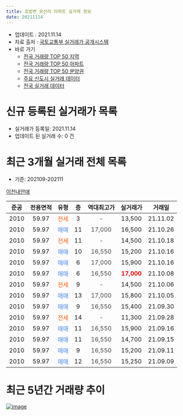```yaml
---
title: 호법면 유산리 아파트 실거래 정보
date: 20211114
---
```


* 업데이트 : 2021.11.14
* 자료 출처 : [국토교통부 실거래가 공개시스템](http://rt.molit.go.kr)
* 바로 가기
    * [전국 거래량 TOP 50 지역](https://apt-info.github.io/apt-trade-info/tr)
    * [전국 거래량 TOP 50 아파트](https://apt-info.github.io/apt-trade-info/ta)
    * [전국 거래량 TOP 50 분양권](https://apt-info.github.io/apt-trade-info/tb)
    * [주요 신도시 실거래 데이터](https://apt-info.github.io/apt-trade-info/newtown)
    * [전국 실거래 데이터](https://apt-info.github.io/apt-trade-info/all)



<script async src="https://pagead2.googlesyndication.com/pagead/js/adsbygoogle.js"></script>
<!-- 기본광고 -->
<ins class="adsbygoogle"
     style="display:block"
     data-ad-client="ca-pub-1142216861245946"
     data-ad-slot="4805727019"
     data-ad-format="auto"
     data-full-width-responsive="true"></ins>
<script>
     (adsbygoogle = window.adsbygoogle || []).push({});
</script>


# 신규 등록된 실거래가 목록

* 실거래가 등록일: 2021.11.14
* 업데이트 된 실거래 수: 0 건




<script async src="https://pagead2.googlesyndication.com/pagead/js/adsbygoogle.js"></script>
<!-- 기본광고 -->
<ins class="adsbygoogle"
     style="display:block"
     data-ad-client="ca-pub-1142216861245946"
     data-ad-slot="4805727019"
     data-ad-format="auto"
     data-full-width-responsive="true"></ins>
<script>
     (adsbygoogle = window.adsbygoogle || []).push({});
</script>


# 최근 3개월 실거래 전체 목록
* 기준: 202109-202111


[이천내안애](https://search.naver.com/search.naver?query=%EC%9D%B4%EC%B2%9C%EB%82%B4%EC%95%88%EC%95%A0)

|준공|전용면적|유형|층|역대최고가|실거래가|거래일|
|:---:|:---:|:---:|:---:|:---:|:---:|:---:|
|2010|59.97|<span style="color:#FF5A00">전세</span>|3|<span style="color:#444444">-</span>|13,500|21.11.02|
|2010|59.97|<span style="color:#4285F3">매매</span>|11|<span style="color:#444444">17,000</span>|16,500|21.10.26|
|2010|59.97|<span style="color:#FF5A00">전세</span>|11|<span style="color:#444444">-</span>|14,500|21.10.18|
|2010|59.97|<span style="color:#4285F3">매매</span>|10|<span style="color:#444444">16,550</span>|15,200|21.10.16|
|2010|59.97|<span style="color:#4285F3">매매</span>|6|<span style="color:#444444">17,000</span>|15,900|21.10.16|
|2010|59.97|<span style="color:#4285F3">매매</span>|6|<span style="color:#444444">16,550</span>|<b><span style="color:#FF0000">17,000</span></b>|21.10.08|
|2010|59.97|<span style="color:#FF5A00">전세</span>|9|<span style="color:#444444">-</span>|14,500|21.10.06|
|2010|59.97|<span style="color:#4285F3">매매</span>|13|<span style="color:#444444">17,000</span>|15,800|21.10.05|
|2010|59.97|<span style="color:#4285F3">매매</span>|9|<span style="color:#444444">16,550</span>|15,400|21.09.30|
|2010|59.97|<span style="color:#FF5A00">전세</span>|14|<span style="color:#444444">-</span>|11,300|21.09.28|
|2010|59.97|<span style="color:#4285F3">매매</span>|11|<span style="color:#444444">16,550</span>|15,900|21.09.16|
|2010|59.97|<span style="color:#4285F3">매매</span>|11|<span style="color:#444444">16,550</span>|14,700|21.09.15|
|2010|59.97|<span style="color:#4285F3">매매</span>|9|<span style="color:#444444">16,550</span>|15,200|21.09.11|
|2010|59.97|<span style="color:#4285F3">매매</span>|12|<span style="color:#444444">16,550</span>|15,250|21.09.09|



<script async src="https://pagead2.googlesyndication.com/pagead/js/adsbygoogle.js"></script>
<!-- 기본광고 -->
<ins class="adsbygoogle"
     style="display:block"
     data-ad-client="ca-pub-1142216861245946"
     data-ad-slot="4805727019"
     data-ad-format="auto"
     data-full-width-responsive="true"></ins>
<script>
     (adsbygoogle = window.adsbygoogle || []).push({});
</script>


# 최근 5년간 거래량 추이


<div style="width:100%;">
    <canvas id="deal_progress" height="200"></canvas>
</div>

<script>
new Chart(document.getElementById("deal_progress"), {
    type: 'line',
    data: {
        labels: ['16.01','16.02','16.03','16.04','16.05','16.06','16.07','16.08','16.09','16.11','16.12','17.01','17.02','17.04','17.05','17.06','17.07','17.08','17.09','17.10','17.11','17.12','18.03','18.04','18.05','18.06','18.07','18.08','18.10','18.11','19.01','19.02','19.03','19.04','19.06','19.07','19.08','19.09','19.10','19.11','19.12','20.01','20.02','20.03','20.04','20.05','20.06','20.07','20.08','20.09','20.10','20.11','20.12','21.01','21.02','21.03','21.04','21.05','21.06','21.07','21.08','21.09','21.10','21.11'],
        datasets: [{
            label: '매매/분양권',
            data: [1,2,4,1,2,4,3,2,0,1,1,3,1,1,0,2,3,1,3,1,1,0,1,2,1,1,1,0,1,2,0,1,1,0,3,2,3,3,3,1,1,2,3,2,1,2,4,1,2,0,3,1,2,2,7,2,4,11,9,8,7,5,5,0],
            borderColor: "rgba(66, 133, 243, 1)",
            backgroundColor: "rgba(66, 133, 243, 0.05)",
            borderWidth: 1,
            pointRadius: 0,
            fill: false,
            lineTension: 0
        },{
            label: '전/월세',
            data: [2,3,3,2,2,1,0,1,2,1,2,1,2,2,1,1,3,1,2,1,1,3,2,0,2,1,2,2,2,3,1,1,1,2,0,3,0,2,1,2,1,2,0,2,0,0,0,1,3,2,2,0,1,1,1,0,0,4,5,6,5,1,2,1],
            borderColor: "rgba(255, 90, 0, 1)",
            backgroundColor: "rgba(255, 90, 0, 0.05)",
            borderWidth: 1,
            pointRadius: 0,
            fill: false,
            lineTension: 0
        },{
            label: '합계',
            data: [3,5,7,3,4,5,3,3,2,2,3,4,3,3,1,3,6,2,5,2,2,3,3,2,3,2,3,2,3,5,1,2,2,2,3,5,3,5,4,3,2,4,3,4,1,2,4,2,5,2,5,1,3,3,8,2,4,15,14,14,12,6,7,1],
            borderColor: "rgba(0, 0, 0, 1)",
            backgroundColor: "rgba(0, 0, 0, 0.03)",
            borderWidth: 0.1,
            pointRadius: 0,
            fill: true,
            lineTension: 0
        }
        ]
    },
    options: {
        responsive: true,
        title: {
            display: false
        },
        tooltips: {
            mode: 'index',
            intersect: false
        },
        hover: {
            mode: 'nearest',
            intersect: true
        },
        scales: {
            xAxes: [{
                display: true,
                scaleLabel: {
                    display: true,
                    labelString: '년/월'
                }
            }],
            yAxes: [{
                display: true,
                ticks: {
                    suggestedMin: 0,
                },
                scaleLabel: {
                    display: true,
                    labelString: '실거래 수'
                }
            }]
        }
    }
});

</script>


[![image](https://apt-info.github.io/images/2020-01-03-apt-trade-info/1024x500.png)](https://play.google.com/store/apps/details?id=com.aptinfo.apttradeinfo)

